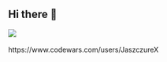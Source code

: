 ## Hi there 👋
<img src="https://www.codewars.com/users/JaszczureX/badges/large">
<br>
<br>
https://www.codewars.com/users/JaszczureX

